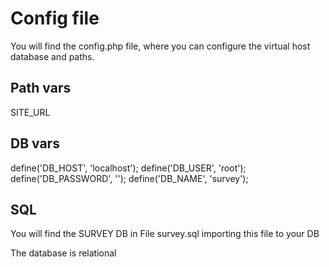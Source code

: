 # Config file

You will find the config.php file, where you can configure the virtual host database and paths.

## Path vars
SITE_URL 

## DB vars
define('DB_HOST',                    'localhost');
define('DB_USER',                    'root');
define('DB_PASSWORD',                 '');
define('DB_NAME',                     'survey');

## SQL

You will find the SURVEY DB in File survey.sql importing this file to your DB

Тhe database is relational